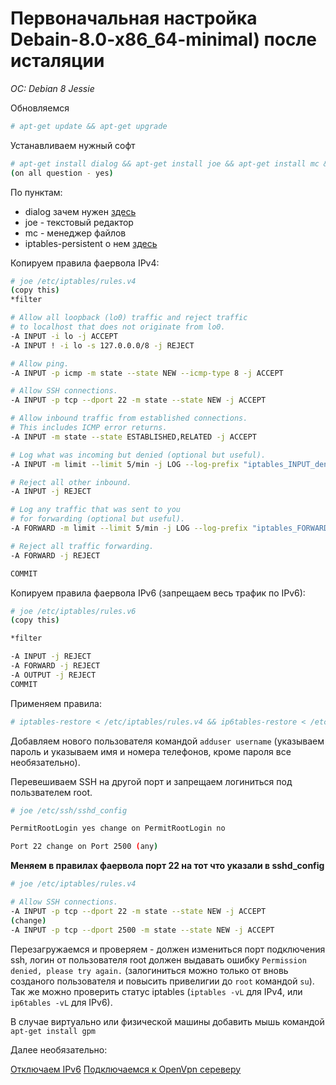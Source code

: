 # Первоначальная настройка Debain-8.0-x86_64-minimal) после исталяции
*OC: Debian 8 Jessie*

Обновляемся
```bash
# apt-get update && apt-get upgrade
```

Устанавливаем нужный софт
```bash
# apt-get install dialog && apt-get install joe && apt-get install mc && apt-get install iptables-persistent
(on all question - yes)
```

По пунктам: 
* dialog зачем нужен [здесь](https://linux.nesterof.com/error_dailog.html) 
* joe - текстовый редактор
* mc - менеджер файлов
* iptables-persistent о нем [здесь](https://linux.nesterof.com/setting-iptables-after-install.html)

Копируем правила фаервола IPv4:
```bash
# joe /etc/iptables/rules.v4
(copy this)
*filter

# Allow all loopback (lo0) traffic and reject traffic
# to localhost that does not originate from lo0.
-A INPUT -i lo -j ACCEPT
-A INPUT ! -i lo -s 127.0.0.0/8 -j REJECT

# Allow ping.
-A INPUT -p icmp -m state --state NEW --icmp-type 8 -j ACCEPT

# Allow SSH connections.
-A INPUT -p tcp --dport 22 -m state --state NEW -j ACCEPT

# Allow inbound traffic from established connections.
# This includes ICMP error returns.
-A INPUT -m state --state ESTABLISHED,RELATED -j ACCEPT

# Log what was incoming but denied (optional but useful).
-A INPUT -m limit --limit 5/min -j LOG --log-prefix "iptables_INPUT_denied: " --log-level 7

# Reject all other inbound.
-A INPUT -j REJECT

# Log any traffic that was sent to you
# for forwarding (optional but useful).
-A FORWARD -m limit --limit 5/min -j LOG --log-prefix "iptables_FORWARD_denied: " --log-level 7

# Reject all traffic forwarding.
-A FORWARD -j REJECT

COMMIT
```

Копируем правила фаервола IPv6 (запрещаем весь трафик по IPv6):
```bash
# joe /etc/iptables/rules.v6
(copy this)

*filter

-A INPUT -j REJECT
-A FORWARD -j REJECT
-A OUTPUT -j REJECT
COMMIT
```

Применяем правила:
```bash
# iptables-restore < /etc/iptables/rules.v4 && ip6tables-restore < /etc/iptables/rules.v6
```

Добавляем нового пользователя командой `adduser username` (указываем пароль и указываем имя и номера телефонов, кроме пароля все необязательно).

Перевешиваем SSH на другой порт и запрещаем логиниться под пользвателем root.
```bash
# joe /etc/ssh/sshd_config

PermitRootLogin yes change on PermitRootLogin no

Port 22 change on Port 2500 (any)
```

**Меняем в правилах фаервола порт 22 на тот что указали в sshd_config**
```bash
# joe /etc/iptables/rules.v4

# Allow SSH connections.
-A INPUT -p tcp --dport 22 -m state --state NEW -j ACCEPT
(change)
-A INPUT -p tcp --dport 2500 -m state --state NEW -j ACCEPT
```

Перезагружаемся и проверяем - должен измениться порт подключения ssh, логин от пользователя root должен выдавать ошибку `Permission denied, please try again.` (залогиниться можно только от вновь созданого пользователя и повысить привелигии до `root` командой `su`). Так же можно проверить статус iptables (`iptables -vL` для IPv4, или `ip6tables -vL` для IPv6).

В случае виртуально или физической машины добавить мышь командой ```apt-get install gpm```

Далее необязательно:

[Отключаем IPv6](https://linux.nesterof.com/disable_ipv6.html)
[Подключаемся к OpenVpn сереверу](https://linux.nesterof.com/client-openvpn-senting.html)





